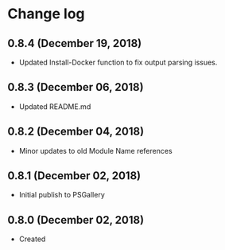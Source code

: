 # Change log

## 0.8.4 (December 19, 2018)

- Updated Install-Docker function to fix output parsing issues.


## 0.8.3 (December 06, 2018)

- Updated README.md

## 0.8.2 (December 04, 2018)

- Minor updates to old Module Name references

## 0.8.1 (December 02, 2018)

- Initial publish to PSGallery

## 0.8.0 (December 02, 2018)

- Created

